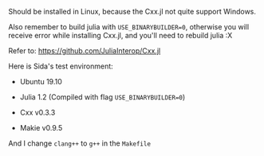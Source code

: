 Should be installed in Linux, because the Cxx.jl not quite support Windows. 

Also remember to build julia with `USE_BINARYBUILDER=0`, otherwise you will receive error while installing Cxx.jl, and you'll need to rebuild julia :X

Refer to: https://github.com/JuliaInterop/Cxx.jl

Here is Sida's test environment:

* Ubuntu 19.10

* Julia 1.2 (Compiled with flag `USE_BINARYBUILDER=0`)

* Cxx v0.3.3

* Makie v0.9.5

And I change `clang++` to `g++` in the `Makefile`
